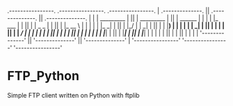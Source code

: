  .----------------.  .----------------.  .----------------. 
| .--------------. || .--------------. || .--------------. |
| |  _________   | || |  _________   | || |   ______     | |
| | |_   ___  |  | || | |  _   _  |  | || |  |_   __ \   | |
| |   | |_  \_|  | || | |_/ | | \_|  | || |    | |__) |  | |
| |   |  _|      | || |     | |      | || |    |  ___/   | |
| |  _| |_       | || |    _| |_     | || |   _| |_      | |
| | |_____|      | || |   |_____|    | || |  |_____|     | |
| |              | || |              | || |              | |
| '--------------' || '--------------' || '--------------' |
 '----------------'  '----------------'  '----------------' 




# FTP_Python
Simple FTP client written on Python with ftplib
